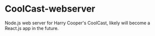 # CoolCast-webserver
Node.js web server for Harry Cooper's CoolCast, likely will become a React.js app in the future.
